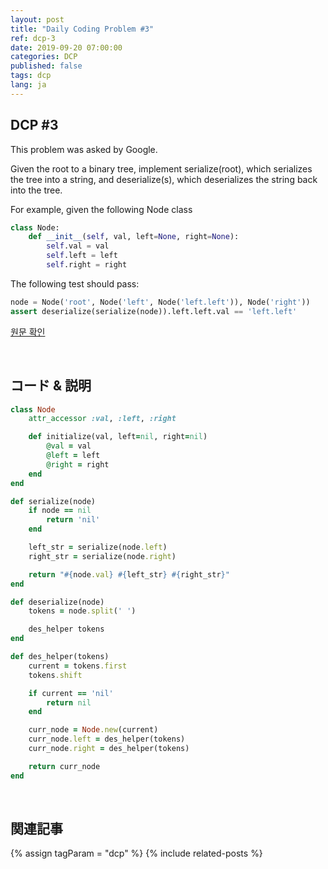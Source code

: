 ```yaml
---
layout: post
title: "Daily Coding Problem #3"
ref: dcp-3
date: 2019-09-20 07:00:00
categories: DCP
published: false
tags: dcp
lang: ja
---
```


## DCP #3
This problem was asked by Google.

Given the root to a binary tree, implement serialize(root), which serializes the tree into a string, and deserialize(s), which deserializes the string back into the tree.

For example, given the following Node class

```python
class Node:
    def __init__(self, val, left=None, right=None):
        self.val = val
        self.left = left
        self.right = right
```
The following test should pass:

```python
node = Node('root', Node('left', Node('left.left')), Node('right'))
assert deserialize(serialize(node)).left.left.val == 'left.left'
```

[원문 확인](en-dcp-3.html#dcp3)

<br>

## コード & 説明

```ruby
class Node
    attr_accessor :val, :left, :right

    def initialize(val, left=nil, right=nil)
        @val = val
        @left = left
        @right = right
    end
end

def serialize(node)
    if node == nil 
        return 'nil'
    end

    left_str = serialize(node.left)
    right_str = serialize(node.right)

    return "#{node.val} #{left_str} #{right_str}"
end

def deserialize(node)
    tokens = node.split(' ')

    des_helper tokens
end

def des_helper(tokens)
    current = tokens.first
    tokens.shift

    if current == 'nil'
        return nil
    end

    curr_node = Node.new(current)
    curr_node.left = des_helper(tokens)
    curr_node.right = des_helper(tokens)

    return curr_node
end
```
<br>

## 関連記事 <a id="related"></a>
{% assign tagParam = "dcp" %}
{% include related-posts %}